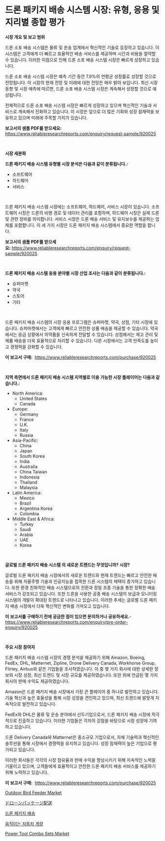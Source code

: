 <p><h1>드론 패키지 배송 시스템 시장: 유형, 응용 및 지리별 종합 평가</h1></p><p><strong>시장 개요 및 보고 범위</strong></p>
<p><p>드론 소포 배송 시스템은 물류 및 운송 업계에서 혁신적인 기술로 등장하고 있습니다. 이 시스템은 고객에게 더 빠르고 효율적인 배송 서비스를 제공하며 시간과 비용을 절약할 수 있습니다. 이러한 이점으로 인해 드론 소포 배송 시스템 시장은 빠르게 성장하고 있습니다.</p><p>드론 소포 배송 시스템 시장은 예측 기간 동안 7.9%의 연평균 성장률로 성장할 것으로 전망됩니다. 이 시장의 현재 전망 및 미래에 대한 전망은 매우 밝아 보입니다. 최신 시장 동향 및 시장 예측에 따르면, 드론 소포 배송 시스템 시장은 계속해서 성장할 것으로 예상됩니다.</p><p>전체적으로 드론 소포 배송 시스템 시장은 빠르게 성장하고 있으며 혁신적인 기술과 서비스로 계속해서 진화하고 있습니다. 이 시장은 앞으로 더 많은 기회와 성장 잠재력을 보유하고 있으며 미래에 주목할 가치가 있습니다.</p></p>
<p><strong>보고서의 샘플 PDF를 받으세요:</strong> <a href="https://www.reliableresearchreports.com/enquiry/request-sample/920025">https://www.reliableresearchreports.com/enquiry/request-sample/920025</a></p>
<p>&nbsp;</p>
<p><strong>시장 세분화</strong></p>
<p><strong>드론 패키지 배송 시스템 유형별 시장 분석은 다음과 같이 분류됩니다.:</strong></p>
<p><ul><li>소프트웨어</li><li>하드웨어</li><li>서비스</li></ul></p>
<p>&nbsp;</p>
<p><p>드론 패키지 배송 시스템 시장에는 소프트웨어, 하드웨어, 서비스 시장이 있습니다. 소프트웨어 시장은 드론의 비행 경로 및 데이터 관리를 포함하며, 하드웨어 시장은 실제 드론 및 관련 장비를 의미합니다. 서비스 시장은 드론 배송 서비스 및 유지보수를 제공하는 업체를 포함합니다. 이 세 가지 시장은 드론 패키지 배송 시스템에서 중요한 역할을 합니다.</p></p>
<p><strong>보고서의 샘플 PDF를 받으세요:</strong>&nbsp;<a href="https://www.reliableresearchreports.com/enquiry/request-sample/920025">https://www.reliableresearchreports.com/enquiry/request-sample/920025</a></p>
<p>&nbsp;</p>
<p><strong> 드론 패키지 배송 시스템 응용 분야별 시장 산업 조사는 다음과 같이 분류됩니다.:</strong></p>
<p><ul><li>슈퍼마켓</li><li>약국</li><li>스토어</li><li>기타</li></ul></p>
<p>&nbsp;</p>
<p><p>드론 패키지 배송 시스템의 시장 응용 프로그램은 슈퍼마켓, 약국, 상점, 기타 시장에 있습니다. 슈퍼마켓에서는 고객에게 빠르고 안전한 상품 배송을 제공할 수 있습니다. 약국에서는 응급 상황에서 의약품을 신속하게 전달할 수 있습니다. 상점에서는 재고 관리 및 제품 배송을 더욱 효율적으로 처리할 수 있습니다. 다른 시장에서는 고객 만족도를 높이고 경쟁력을 강화할 수 있습니다.</p></p>
<p><strong>이 보고서 구매:</strong>&nbsp; <a href="https://www.reliableresearchreports.com/purchase/920025">https://www.reliableresearchreports.com/purchase/920025</a></p>
<p>&nbsp;</p>
<p><strong>지역 측면에서 드론 패키지 배송 시스템 지역별로 이용 가능한 시장 플레이어는 다음과 같습니다.:</strong></p>
<p><ul>
    <li>
        North America:
        <ul>
            <li>United States</li>
            <li>Canada</li>
        </ul>
    </li>
    <li>
        Europe:
        <ul>
            <li>Germany</li>
            <li>France</li>
            <li>U.K.</li>
            <li>Italy</li>
            <li>Russia</li>
        </ul>
    </li>
    <li>
        Asia-Pacific:
        <ul>
            <li>China</li>
            <li>Japan</li>
            <li>South Korea</li>
            <li>India</li>
            <li>Australia</li>
            <li>China Taiwan</li>
            <li>Indonesia</li>
            <li>Thailand</li>
            <li>Malaysia</li>
        </ul>
    </li>
    <li>
        Latin America:
        <ul>
            <li>Mexico</li>
            <li>Brazil</li>
            <li>Argentina Korea</li>
            <li>Colombia</li>
        </ul>
    </li>
    <li>
        Middle East & Africa:
        <ul>
            <li>Turkey</li>
            <li>Saudi</li>
            <li>Arabia</li>
            <li>UAE</li>
            <li>Korea</li>
        </ul>
    </li>
    </ul></p>
<p>&nbsp;</p>
<p><strong>글로벌 드론 패키지 배송 시스템 의 새로운 트렌드는 무엇입니까? 시장?</strong></p>
<p><p>글로벌 드론 패키지 배송 시장에서의 새로운 트렌드와 현재 트렌드는 빠르고 안전한 배송을 위해 자율주행 기술과 인공지능을 접목한 드론 시스템의 채택이 증가하고 있습니다. 또한 환경 친화적인 배송 시스템으로의 전환과 정밀 조종 기술을 통한 정확한 배송 서비스가 강조되고 있습니다. 또한 드론을 사용한 공중 배송 시스템의 보급과 모니터링 시스템의 개발이 확대된 트렌드로 나타나고 있습니다. 이러한 추세는 글로벌 드론 패키지 배송 시장에서 더욱 혁신적인 변화를 가져오고 있습니다.</p></p>
<p><strong>이 보고서를 구매하기 전에 궁금한 점이 있으면 문의하거나 공유하세요.</strong>- <a href="https://www.reliableresearchreports.com/enquiry/pre-order-enquiry/920025">https://www.reliableresearchreports.com/enquiry/pre-order-enquiry/920025</a></p>
<p>&nbsp;</p>
<p><strong>주요 시장 참여자</strong></p>
<p><p>드론 패키지 배송 시스템 시장의 경쟁 분석을 제공하기 위해 Amazon, Boeing, FedEx, DHL, Matternet, Zipline, Drone Delivery Canada, Workhorse Group, Flirtey, Airbus와 같은 기업들을 조사하였습니다. 이 중 몇 가지 회사에 대한 상세한 정보와 시장 성장, 최신 트렌드 및 시장 규모를 제공하였습니다. 또한 위에 언급된 몇 가지 회사의 판매 수익도 제공하였습니다.</p><p>Amazon은 드론 패키지 배송 시장에서 가장 큰 플레이어 중 하나로 발전하고 있습니다. 기술 혁신과 높은 효율성을 통해 시장 성장을 견인하고 있으며, 최신 트렌드에 발맞게 지속적으로 발전하고 있습니다.</p><p>FedEx와 DHL은 물류 및 운송 분야에서 선두기업으로서, 드론 패키지 배송 시장에 적극적으로 진출하고 있습니다. 이러한 기업들은 각자의 강점을 바탕으로 시장 성장에 기여하고 있습니다.</p><p>드론 Delivery Canada와 Matternet은 중소규모 기업으로서, 자체 기술력과 혁신적인 솔루션을 통해 시장에서 경쟁력을 유지하고 있습니다. 성장 잠재력이 높은 기업으로 평가되고 있습니다.</p><p>이러한 회사들은 각각의 시장 점유율과 판매 수익을 향상시키기 위해 지속적인 노력을 기울이고 있으며, 고객들에게 효율적이고 안전한 드론 패키지 배송 서비스를 제공하기 위해 노력하고 있습니다.</p></p>
<p><strong>이 보고서 구매:</strong>&nbsp;&nbsp;<a href="https://www.reliableresearchreports.com/purchase/920025">https://www.reliableresearchreports.com/purchase/920025</a></p>
<p><p><a href="https://github.com/luckyshygirl/Market-Research-Report-List-3/blob/main/outdoor-bird-feeder-market.md">Outdoor Bird Feeder Market</a></p><p><a href="https://github.com/mohamedbakry57/Market-Research-Report-List-2/blob/main/5789685183047.md">ドローンパッケージ配送</a></p><p><a href="https://github.com/laholand/Market-Research-Report-List-2/blob/main/2245161183042.md">드론 패키지 배송</a></p><p><a href="https://github.com/vsnao330707/Market-Research-Report-List-1/blob/main/9213720183043.md">움직이는 자동차 계량</a></p><p><a href="https://issuu.com/reportprime-2/docs/power-tool-combo-sets-market-size-2030.pptx">Power Tool Combo Sets Market</a></p></p>
